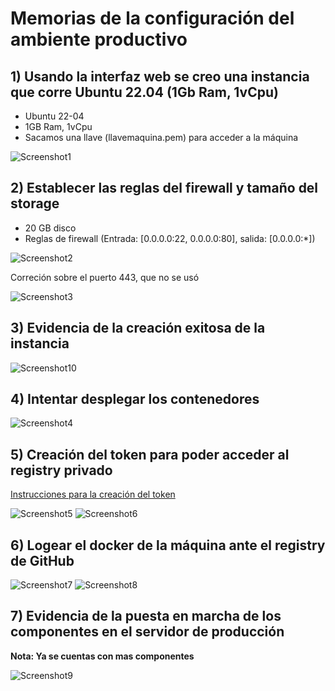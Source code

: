 # Memorias de la configuración del ambiente productivo

## 1) Usando la interfaz web se creo una instancia que corre Ubuntu 22.04 (1Gb Ram, 1vCpu)

- Ubuntu 22-04
- 1GB Ram, 1vCpu
- Sacamos una llave (llavemaquina.pem) para acceder a la máquina

![Screenshot1](./images/Screenshot%20from%202023-04-16%2001-01-08.png)

## 2) Establecer las reglas del firewall y tamaño del storage

- 20 GB disco
- Reglas de firewall (Entrada: [0.0.0.0:22, 0.0.0.0:80], salida: [0.0.0.0:*])

![Screenshot2](./images/Screenshot%20from%202023-04-16%2001-02-33.png)

Correción sobre el puerto 443, que no se usó

![Screenshot3](./images/Screenshot%20from%202023-04-16%2001-02-56.png)

## 3) Evidencia de la creación exitosa de la instancia

![Screenshot10](./images/Screenshot%20from%202023-04-16%2007-14-10.png)

## 4) Intentar desplegar los contenedores

![Screenshot4](./images/Screenshot%20from%202023-04-16%2002-04-29.png)

## 5) Creación del token para poder acceder al registry privado

[Instrucciones para la creación del token](https://docs.github.com/en/packages/working-with-a-github-packages-registry/working-with-the-container-registry#authenticating-with-a-personal-access-token-classic)

![Screenshot5](./images/Screenshot%20from%202023-04-16%2002-28-38.png)
![Screenshot6](./images/Screenshot%20from%202023-04-16%2002-30-47.png)

## 6) Logear el docker de la máquina ante el registry de GitHub 

![Screenshot7](./images/Screenshot%20from%202023-04-16%2002-33-18.png)
![Screenshot8](./images/Screenshot%20from%202023-04-16%2002-35-30.png)

## 7) Evidencia de la puesta en marcha de los componentes en el servidor de producción

**Nota: Ya se cuentas con mas componentes**

![Screenshot9](./images/Screenshot%20from%202023-04-16%2002-39-24.png)
